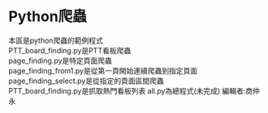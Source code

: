 # Python爬蟲

本區是python爬蟲的範例程式  
PTT_board_finding.py是PTT看板爬蟲  
page_finding.py是特定頁面爬蟲  
page_finding_from1.py是從第一頁開始連續爬蟲到指定頁面  
page_finding_select.py是從指定的頁面區間爬蟲  
PTT_board_finding.py是抓取熱門看板列表
all.py為總程式(未完成)
編輯者:商仲永
